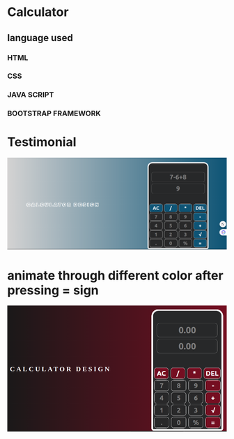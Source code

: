 # Calculator

## language used 
  ### HTML
  ### CSS
  ### JAVA SCRIPT 
  ### BOOTSTRAP FRAMEWORK

# Testimonial 

<img src="animate.png">

# animate through different color after pressing = sign

<img src="cal.png">

